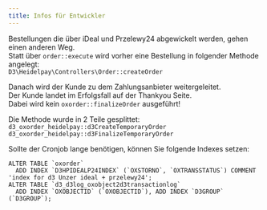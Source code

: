 ```yaml
---
title: Infos für Entwickler
---
```


Bestellungen die über iDeal und Przelewy24 abgewickelt werden, gehen einen anderen Weg.  
Statt über `order::execute` wird vorher eine Bestellung in folgender Methode angelegt:  
`D3\Heidelpay\Controllers\Order::createOrder`
  
Danach wird der Kunde zu dem Zahlungsanbieter weitergeleitet.  
Der Kunde landet im Erfolgsfall auf der Thankyou Seite.  
Dabei wird kein `oxorder::finalizeOrder` ausgeführt!

Die Methode wurde in 2 Teile gesplittet:  
`d3_oxorder_heidelpay::d3CreateTemporaryOrder`  
`d3_oxorder_heidelpay::d3FinalizeTemporaryOrder`

Sollte der Cronjob lange benötigen, können Sie folgende Indexes setzen:
```mysql
ALTER TABLE `oxorder` 
  ADD INDEX `D3HPIDEALP24INDEX` (`OXSTORNO`, `OXTRANSSTATUS`) COMMENT 'index for d3 Unzer ideal + przelewy24';
ALTER TABLE `d3_d3log_oxobject2d3transactionlog` 
  ADD INDEX `OXOBJECTID` (`OXOBJECTID`), ADD INDEX `D3GROUP` (`D3GROUP`);
```
